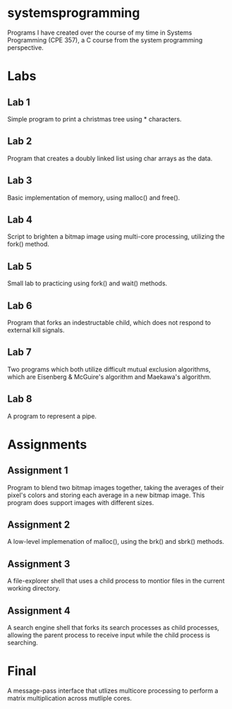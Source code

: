 # systemsprogramming
Programs I have created over the course of my time in Systems Programming (CPE 357), a C course from the system programming perspective.

<h1> Labs </h1>
<h2>Lab 1 </h2> Simple program to print a christmas tree using * characters.
<h2>Lab 2 </h2> Program that creates a doubly linked list using char arrays as the data.
<h2>Lab 3 </h2> Basic implementation of memory, using malloc() and free().
<h2>Lab 4 </h2> Script to brighten a bitmap image using multi-core processing, utilizing the fork() method.
<h2>Lab 5 </h2> Small lab to practicing using fork() and wait() methods.
<h2>Lab 6 </h2> Program that forks an indestructable child, which does not respond to external kill signals. 
<h2>Lab 7 </h2> Two programs which both utilize difficult mutual exclusion algorithms, which are Eisenberg & McGuire's algorithm and
 Maekawa's algorithm.
<h2>Lab 8 </h2> A program to represent a pipe.

<h1> Assignments </h1>
<h2>Assignment 1 </h2> Program to blend two bitmap images together, taking the averages of their pixel's colors and storing each average in a new bitmap image. This
program does support images with different sizes.
<h2>Assignment 2 </h2> A low-level implemenation of malloc(), using the brk() and sbrk() methods.
<h2>Assignment 3 </h2> A file-explorer shell that uses a child process to montior files in the current working directory.
<h2>Assignment 4 </h2> A search engine shell that forks its search processes as child processes, allowing the parent process to receive input while the child process is searching.


<h1> Final </h1>
A message-pass interface that utlizes multicore processing to perform a matrix multiplication across mutliple cores.



